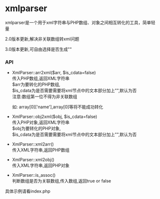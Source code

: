 # xmlparser
xmlparser是一个用于xml字符串与PHP数组、对象之间相互转化的工具，简单轻量

2.0版本更新,解决非关联数组转xml问题

3.0版本更新,可自由选择是否生成"<!--[CDATA[xxx]-->"

### API

* XmlParser::arr2xml($arr, $is_cdata=false)  
    传入PHP数组,返回XML字符串  
    $arr为要转化的PHP数组,  
    $is_cdata为是否需要需要将xml节点中的文本部分加上"<!--[CDATA[xxx]-->",默认为否  
    注意:数组第一位不得为非关联数组  
    
    如: array[0]['name'],array[0]等将不能成功转化  

* XmlParser::obj2xml($obj, $is_cdata=false)  
传入PHP对象,返回XML字符串  
$obj为要转化的PHP对象,  
$is_cdata为是否需要需要将xml节点中的文本部分加上"<!--[CDATA[xxx]-->",默认为否  

* XmlParser::xml2arr()  
传入XML字符串,返回PHP数组  

* XmlParser::xml2obj()  
传入XML字符串,返回PHP对象  

* XmlParser::is_assoc()  
判断数组是否为关联数组,传入数组,返回true or false  

具体示例请看index.php